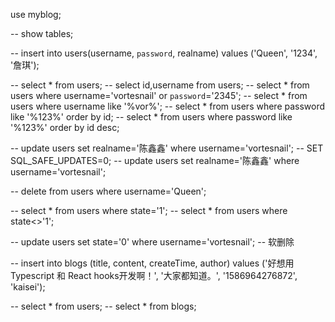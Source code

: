 use myblog;

-- show tables;

-- insert into users(username, `password`, realname) values ('Queen', '1234', '詹琪');

-- select * from users;
-- select id,username from users;
-- select * from users where username='vortesnail' or `password`='2345';
-- select * from users where username like '%vor%';
-- select * from users where password like '%123%' order by id;
-- select * from users where password like '%123%' order by id desc;

-- update users set realname='陈鑫鑫' where username='vortesnail';
-- SET SQL_SAFE_UPDATES=0;
-- update users set realname='陈鑫鑫' where username='vortesnail';

-- delete from users where username='Queen';

-- select * from users where state='1';
-- select * from users where state<>'1';

-- update users set state='0' where username='vortesnail';  -- 软删除

-- insert into blogs (title, content, createTime, author) values ('好想用 Typescript 和 React hooks开发啊！', '大家都知道。', '1586964276872', 'kaisei');

-- select * from users;
-- select * from blogs;
